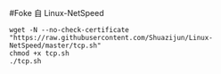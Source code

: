 #Foke 自 Linux-NetSpeed 
```
wget -N --no-check-certificate "https://raw.githubusercontent.com/Shuazijun/Linux-NetSpeed/master/tcp.sh"
chmod +x tcp.sh
./tcp.sh
```
